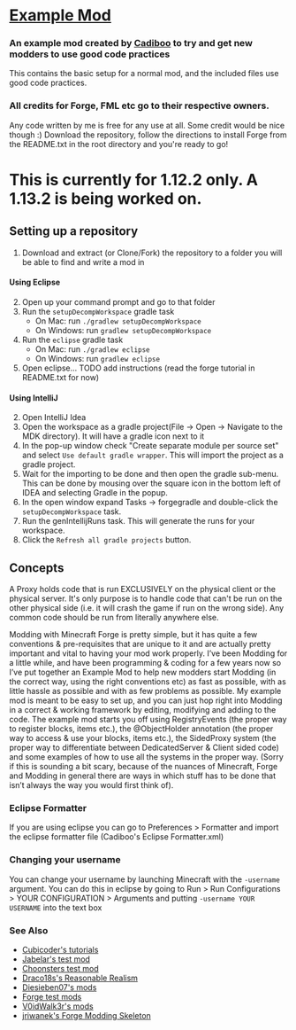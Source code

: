 # [Example Mod](https://github.com/Cadiboo/Example-Mod) 
### An example mod created by [Cadiboo](https://github.com/Cadiboo) to try and get new modders to use good code practices
This contains the basic setup for a normal mod, and the included files use good code practices.
### All credits for Forge, FML etc go to their respective owners.
Any code written by me is free for any use at all. Some credit would be nice though :)
Download the repository, follow the directions to install Forge from the README.txt in the root directory and you're ready to go!

# This is currently for 1.12.2 only. A 1.13.2 is being worked on.

## Setting up a repository
1. Download and extract (or Clone/Fork) the repository to a folder you will be able to find and write a mod in

#### Using Eclipse
2. Open up your command prompt and go to that folder
3. Run the `setupDecompWorkspace` gradle task
	- On Mac: run `./gradlew setupDecompWorkspace`
	- On Windows: run `gradlew setupDecompWorkspace`
4. Run the `eclipse` gradle task
	- On Mac: run `./gradlew eclipse`
	- On Windows: run `gradlew eclipse`
5. Open eclipse... TODO add instructions (read the forge tutorial in README.txt for now)

#### Using IntelliJ
2. Open IntelliJ Idea
3. Open the workspace as a gradle project(File -> Open -> Navigate to the MDK directory). It will have a gradle icon next to it
4. In the pop-up window check "Create separate module per source set" and select `Use default gradle wrapper`. This will import the project as a gradle project.
5. Wait for the importing to be done and then open the gradle sub-menu. This can be done by mousing over the square icon in the bottom left of IDEA and selecting Gradle in the popup.
6. In the open window expand Tasks -> forgegradle and double-click the `setupDecompWorkspace` task.
7. Run the genIntellijRuns task. This will generate the runs for your workspace.
8. Click the `Refresh all gradle projects` button.

## Concepts
A Proxy holds code that is run EXCLUSIVELY on the physical client or the physical server. It's only purpose is to handle code that can't be run on the other physical side (i.e. it will crash the game if run on the wrong side). Any common code should be run from literally anywhere else. 

Modding with Minecraft Forge is pretty simple, but it has quite a few conventions & pre-requisites that are unique to it and are actually pretty important and vital to having your mod work properly. I’ve been Modding for a little while, and have been programming & coding for a few years now so I’ve put together an Example Mod to help new modders start Modding (in the correct way, using the right conventions etc) as fast as possible, with as little hassle as possible and with as few problems as possible.
My example mod is meant to be easy to set up, and you can just hop right into Modding in a correct & working framework by editing, modifying and adding to the code.
The example mod starts you off using RegistryEvents (the proper way to register blocks, items etc.), the @ObjectHolder annotation (the proper way to access & use your blocks, items etc.), the SidedProxy system (the proper way to differentiate between DedicatedServer & Client sided code) and some examples of how to use all the systems in the proper way. (Sorry if this is sounding a bit scary, because of the nuances of Minecraft, Forge and Modding in general there are ways in which stuff has to be done that isn’t always the way you would first think of).


### Eclipse Formatter
If you are using eclipse you can go to Preferences > Formatter and import the eclipse formatter file (Cadiboo's Eclipse Formatter.xml)
### Changing your username
You can change your username by launching Minecraft with the `-username` argument. You can do this in eclipse by going to Run > Run Configurations > YOUR CONFIGURATION > Arguments and putting  `-username YOUR USERNAME` into the text box


### See Also
- [Cubicoder's tutorials](https://cubicoder.github.io)
- [Jabelar's test mod](https://github.com/jabelar/ExampleMod-1.12)
- [Choonsters test mod](https://github.com/Choonster-Minecraft-Mods/TestMod3)
- [Draco18s's Reasonable Realism](https://github.com/Draco18s/ReasonableRealism)
- [Diesieben07's mods](https://github.com/diesieben07)
- [Forge test mods](https://github.com/MinecraftForge/MinecraftForge/tree/1.12.x/src/test)
- [V0idWalk3r's mods](https://github.com/V0idWa1k3r)
- [jriwanek's Forge Modding Skeleton](https://github.com/jriwanek/ForgeModdingSkeleton/)
